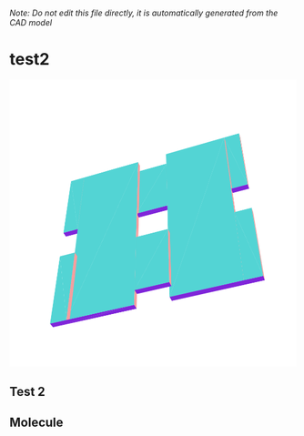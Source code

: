 ###### Note: Do not edit this file directly, it is automatically generated from the CAD model

# test2

![](/project.svg)

## Test 2


## Molecule


